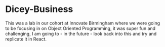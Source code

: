 # Dicey-Business

This was a lab in our cohort at Innovate Birmingham where we were going to be focusing in on Object Oriented Programming, it was super fun and challenging, I am going to - in the future - look back into this and try and replicate it in React. 

